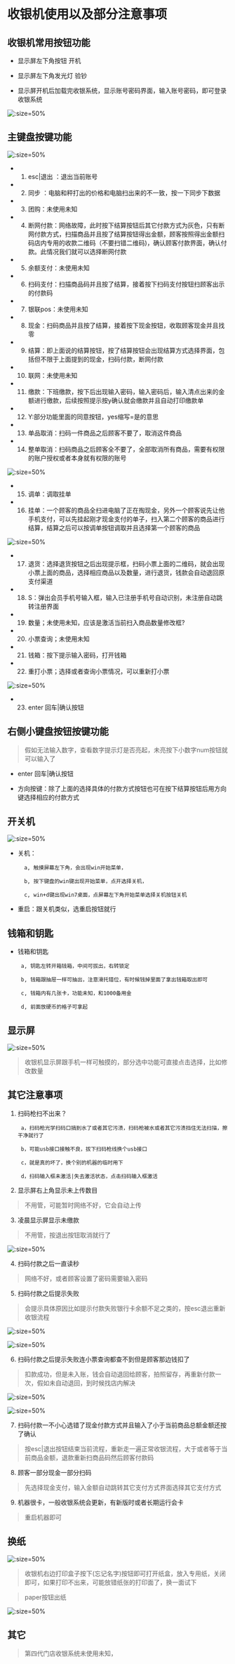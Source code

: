 # 收银机使用以及部分注意事项

## 收银机常用按钮功能

* 显示屏左下角按钮  开机

* 显示屏左下角发光灯  验钞

* 显示屏开机后加载完收银系统，显示账号密码界面，输入账号密码，即可登录收银系统

![](https://gitcode.net/GaloisField/WORKFLOWS4COMPANY/-/raw/master/resources/pic/common/收银机登录.jpeg ':size=50%')

## 主键盘按键功能

![](https://gitcode.net/GaloisField/WORKFLOWS4COMPANY/-/raw/master/resources/pic/common/收银机展示.jpeg ':size=50%')

* 1. esc|退出  ：退出当前账号

* 2. 同步   ：电脑和秤打出的价格和电脑扫出来的不一致，按一下同步下数据

* 3. 团购：未使用未知

* 4. 断网付款：网络故障，此时按下结算按钮后其它付款方式为灰色，只有断网付款方式，扫描商品并且按了结算按钮得出金额，顾客按照得出金额扫码店内专用的收款二维码（不要扫错二维码)，确认顾客付款界面，确认付款。此情况我们就可以选择断网付款

* 5. 余额支付：未使用未知

* 6. 扫码支付：扫描商品码并且按了结算，接着按下扫码支付按钮扫顾客出示的付款码

* 7. 银联pos：未使用未知

* 8. 现金：扫码商品并且按了结算，接着按下现金按钮，收取顾客现金并且找零

* 9. 结算：即上面说的结算按钮，按了结算按钮会出现结算方式选择界面，包括但不限于上面提到的现金，扫码付款，断网付款

* 10. 联网：未使用未知

* 11. 缴款：下班缴款，按下后出现输入密码，输入密码后，输入清点出来的金额进行缴款，后续按照提示按y确认就会缴款并且自动打印缴款单

* 12. Y:部分功能里面的同意按钮，yes缩写=是的意思

* 13. 单品取消：扫码一件商品之后顾客不要了，取消这件商品

* 14. 整单取消：扫码商品之后顾客全不要了，全部取消所有商品，需要有权限的账户授权或者本身就有权限的账号

![](https://gitcode.net/GaloisField/WORKFLOWS4COMPANY/-/raw/master/resources/pic/common/收银机授权.jpeg ':size=50%')

* 15. 调单：调取挂单

* 16. 挂单：一个顾客的商品全扫进电脑了正在掏现金，另外一个顾客说先让他手机支付，可以先挂起刚才现金支付的单子，扫入第二个顾客的商品进行结算，结算之后可以按调单按钮调取并且选择第一个顾客的商品

![](https://gitcode.net/GaloisField/WORKFLOWS4COMPANY/-/raw/master/resources/pic/common/收银机解卦.jpeg ':size=50%')

* 17. 退货：选择退货按钮之后出现提示框，扫码小票上面的二维码，就会出现小票上面的商品，选择相应商品以及数量，进行退货，钱款会自动退回原支付渠道

* 18.  S：弹出会员手机号输入框，输入已注册手机号自动识别，未注册自动跳转注册界面

* 19. 数量；未使用未知，应该是激活当前扫入商品数量修改框?

* 20. 小票查询；未使用未知

* 21. 钱箱：按下提示输入密码，打开钱箱

* 22. 重打小票；选择或者查询小票情况，可以重新打小票

![](https://gitcode.net/GaloisField/WORKFLOWS4COMPANY/-/raw/master/resources/pic/common/收银机重打小票.jpeg ':size=50%')

* 23. enter  回车|确认按钮

## 右侧小键盘按钮按键功能

> 假如无法输入数字，查看数字提示灯是否亮起，未亮按下小数字num按钮就可以输入了

*  enter   回车|确认按钮

*  方向按键：除了上面的选择具体的付款方式按钮也可在按下结算按钮后用方向键选择相应的付款方式

## 开关机

![](https://gitcode.net/GaloisField/WORKFLOWS4COMPANY/-/raw/master/resources/pic/common/收银机超时锁屏.jpeg ':size=50%')

* 关机：

		a, 触摸屏幕左下角，会出现win开始菜单，

		b, 按下键盘的win键出现开始菜单，点开选择关机，

		c, win+d键出现win7桌面，点屏幕左下角开始菜单选择关机按钮关机

* 重启：跟关机类似，选重启按钮就行

## 钱箱和钥匙

*  钱箱和钥匙

		a, 钥匙左转开箱钱箱，中间可拔出，右转锁定

		b, 钱箱跟抽屉一样可抽出，注意滑托错位，有时候钱掉里面了拿出钱箱取出即可

		c, 钱箱内有几张卡，功能未知，和1000备用金

		d, 前面放硬币的格子可拿起


## 显示屏

![](https://gitcode.net/GaloisField/WORKFLOWS4COMPANY/-/raw/master/resources/pic/common/收银机首页.jpeg ':size=50%')

> 收银机显示屏跟手机一样可触摸的，部分选中功能可直接点击选择，比如修改数量

## 其它注意事项

1. 扫码枪扫不出来？

		a，扫码枪光学扫码口搞到水了或者其它污渍，扫码枪被水或者其它污渍挡住无法扫描，擦干净就行了

		b，可能usb接口接触不良，拔下扫码枪线换个usb接口

		c，就是真的坏了，换个别的机器的临时用下

		d，扫码输入框未激活|失去激活状态，点击扫码输入框激活

2. 显示屏右上角显示未上传数目
> 不用管，可能暂时网络不好，它会自动上传

3. 凌晨显示屏显示未缴款
> 不用管，按退出按钮取消就行了

![](https://gitcode.net/GaloisField/WORKFLOWS4COMPANY/-/raw/master/resources/pic/common/收银机缴款.jpeg ':size=50%')

4. 扫码付款之后一直读秒
> 网络不好，或者顾客设置了密码需要输入密码

5. 扫码付款之后提示失败
> 会提示具体原因比如提示付款失败银行卡余额不足之类的，按esc退出重新收银流程

![](https://gitcode.net/GaloisField/WORKFLOWS4COMPANY/-/raw/master/resources/pic/common/收银机支付失败1.jpeg ':size=50%')

![](https://gitcode.net/GaloisField/WORKFLOWS4COMPANY/-/raw/master/resources/pic/common/收银机支付失败2.jpeg ':size=50%')

6. 扫码付款之后提示失败连小票查询都查不到但是顾客那边钱扣了

> 扣款成功，但是未入账，钱会自动退回给顾客，拍照留存，再重新付款一次，假如未自动退回，到时候找店内解决

![](https://gitcode.net/GaloisField/WORKFLOWS4COMPANY/-/raw/master/resources/pic/common/收银支付错误1.jpeg ':size=50%')

![](https://gitcode.net/GaloisField/WORKFLOWS4COMPANY/-/raw/master/resources/pic/common/收银支付错误2.jpeg ':size=50%')

7. 扫码付款一不小心选错了现金付款方式并且输入了小于当前商品总额金额还按了确认

> 按esc|退出按钮结束当前流程，重新走一遍正常收银流程，大于或者等于当前商品金额，退款重新扫商品码然后顾客付款码

8. 顾客一部分现金一部分扫码

> 先选择现金支付，输入金额自动跳转其它支付方式界面选择其它支付方式

9. 机器很卡，一般收银系统会更新，有新版时或者长期运行会卡

> 重启机器即可


## 换纸

![](https://gitcode.net/GaloisField/WORKFLOWS4COMPANY/-/raw/master/resources/pic/common/收银打印机.jpeg ':size=50%')

> 收银机右边打印盒子按下(忘记名字)按钮即可打开纸盒，放入专用纸，关闭即可，如果打印不出来，可能放错纸张的打印面了，换一面试下

> paper按钮出纸

![](https://gitcode.net/GaloisField/WORKFLOWS4COMPANY/-/raw/master/resources/pic/common/收银记账.jpeg ':size=50%')

## 其它

> 第四代门店收银系统未使用未知，
